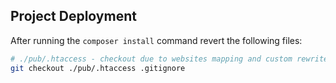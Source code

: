## Project Deployment ##

After running the `composer install` command revert the following files:

```bash
# ./pub/.htaccess - checkout due to websites mapping and custom rewrite rules
git checkout ./pub/.htaccess .gitignore
